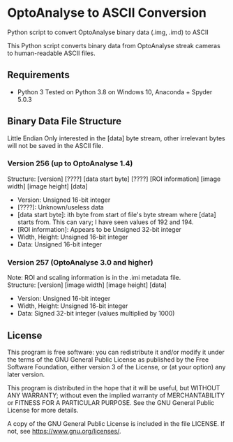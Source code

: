 # OptoAnalyse to ASCII Conversion
Python script to convert OptoAnalyse binary data (.img, .imd) to ASCII

This Python script converts binary data from OptoAnalyse streak cameras to human-readable ASCII files.

## Requirements
- Python 3
Tested on Python 3.8 on Windows 10, Anaconda + Spyder 5.0.3

## Binary Data File Structure
Little Endian
Only interested in the [data] byte stream, other irrelevant bytes will not be saved in the ASCII file.

### Version 256 (up to OptoAnalyse 1.4)
Structure: [version] [????] [data start byte] [????] [ROI information] [image width] [image height] [data]
+ Version: Unsigned 16-bit integer
+ [????]: Unknown/useless data
+ [data start byte]: ith byte from start of file's byte stream where [data] starts from. This can vary; I have seen values of 192 and 194.
+ [ROI information]: Appears to be Unsigned 32-bit integer
+ Width, Height: Unsigned 16-bit integer
+ Data: Unsigned 16-bit integer

### Version 257 (OptoAnalyse 3.0 and higher)
Note: ROI and scaling information is in the .imi metadata file.  
Structure: [version] [image width] [image height] [data]
+ Version: Unsigned 16-bit integer
+ Width, Height: Unsigned 16-bit integer
+ Data: Signed 32-bit integer (values multiplied by 1000)

## License
This program is free software: you can redistribute it and/or modify it under the terms of the GNU General Public License as published by the Free Software Foundation, either version 3 of the License, or (at your option) any later version.

This program is distributed in the hope that it will be useful, but WITHOUT ANY WARRANTY; without even the implied warranty of MERCHANTABILITY or FITNESS FOR A PARTICULAR PURPOSE. See the GNU General Public License for more details.

A copy of the GNU General Public License is included in the file LICENSE.  If not, see <https://www.gnu.org/licenses/>.

